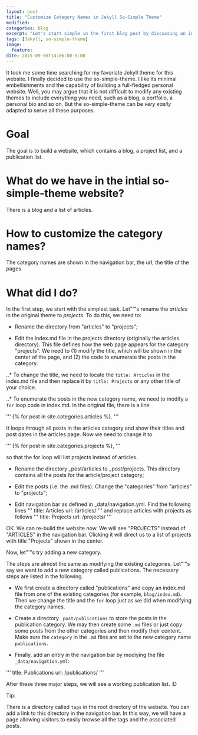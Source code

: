 ```yaml
---
layout: post
title: "Customize Category Names in Jekyll So-Simple Theme"
modified:
categories: blog
excerpt: "Let's start simple in the first blog post by discussing an interesting step in customizing the Jekyll so-simple theme for this website."
tags: [Jekyll, so-simple-theme]
image:
  feature:
date: 2015-09-06T14:06:00-5:00
---
```


It took me some time searching for my favoriate Jekyll theme for this website. I finally decided to use the so-simple-theme. I like its minimal embellishments and the capability of building a full-fledged personal website. Well, you may argue that it is not difficult to modify any existing themes to include everything you need, such as a blog, a portfolio, a personal bio and so on. But the so-simple-theme can be *very easily* adapted to serve all these purposes.

# Goal

The goal is to build a website, which contains a blog, a project list, and a publication list.

# What do we have in the intial so-simple-theme website?

There is a blog and a list of articles.

# How to customize the category names?

The category names are shown in the navigation bar, the url, the title of the pages

# What did I do?

In the first step, we start with the simplest task. Let"'"s rename the *articles* in the original theme to *projects*. To do this, we need to:

* Rename the directory from "articles" to "projects";

* Edit the index.md file in the projects directory (originally the articles directory). This file defines how the web page appears for the category "projects". We need to (1) modify the title, which will be shown in the center of the page, and (2) the code to enumerate the posts in the category.

..* To change the title, we need to locate the `title: Articles` in the index.md file and then replace it by `title: Projects` or any other title of your choice.

..* To enumerate the posts in the new category name, we need to modify a `for` loop code in index.md. In the original file, there is a line

'''
{% for post in site.categories.articles %}.
'''

It loops through all posts in the articles category and show their titles and post dates in the articles page. Now we need to change it to

'''
{% for post in site.categories.projects %},
'''

so that the for loop will list projects instead of articles.

* Rename the directory _post/articles to _post/projects. This directory contains all the posts for the article/project category;

* Edit the posts (i.e. the .md files). Change the "categories" from "articles" to "projects";

* Edit navigation bar as defined in _data/navigation.yml. Find the following lines
'''
title: Articles
url: /articles/
'''
and replace articles with projects as follows
'''
title: Projects
url: /projects/
'''

OK. We can re-build the website now. We will see "PROJECTS" instead of "ARTICLES" in the navigation bar. Clicking it will direct us to a list of projects with title "Projects" shown in the center.

Now, let"'"s try adding a new category.

The steps are almost the same as modifying the existing categories. Let"'"s say we want to add a new category called publications. The necessary steps are listed in the following.

* We first create a directory called "publications" and copy an index.md file from one of the existing categories (for example, `blog/index.md`). Then we change the title and the `for` loop just as we did when modifying the category names.

* Create a directory `_post/publications` to store the posts in the publication category. We may then create some `.md` files or just copy some posts from the other categories and then modify their content. Make sure the `category` in the `.md` files are set to the new category name `publications`.

* Finally, add an entry in the navigation bar by modiying the file `_data/navigation.yml`:

'''
title: Publications
url: /publications/
'''

After these three major steps, we will see a working publication list. :D

Tip:

There is a directory called `tags` in the root directory of the website. You can add a link to this directory in the navigation bar. In this way, we will have a page allowing visitors to easily browse all the tags and the associated posts.


